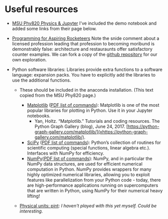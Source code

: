 # Useful resources

- [MSU Phy820 Physics & Jupyter](https://people.nscl.msu.edu/~hergert/phy820/computation/python/) I've included the demo notebook and added some links from their page below.
- [Programming for Aspiring Rocketeers](http://physics.stmarys-ca.edu/faculty/brianhill/courses/Jan033/20J/index.html) Note the snide comment about a licensed profession leading that profession to becoming moribund is demonstrably false: architecture and restauraunts offer satisfactory counter examples. We can fork a copy of the [github repository](https://github.com/observatree/loops-and-orbits) for our own exploration.

- Python software libraries: Libraries provide extra functions to a software language: expansion packs. You have to explicitly add the libraries to use the additional functions. 
  - These should be included in the anaconda installation. (This text copied from the MSU Phy820 page.)
    - [Matplotlib](https://matplotlib.org/) ([PDF list of commands](https://people.nscl.msu.edu/~hergert/phy820/computation/python/pdfs/Matplotlib-Python_cheatsheets_Datacamp.pdf)): Matplotlib is one of the most popular libraries for plotting in Python. Use it in your Jupyter notebooks.
      - Yan, Holtz. “Matplotlib.” Tutorials and coding resources. The Python Graph Gallery (blog), June 24, 2017. [https://python-graph-gallery.com/matplotlib/](xhttps://python-graph-gallery.com/matplotlib/).
    - [SciPy](http://scipy.github.io/devdocs/index.html) ([PDF list of commands](https://people.nscl.msu.edu/~hergert/phy820/computation/python/pdfs/SciPy_Linear_Algebra-Python_cheatsheets_Datacamp.pdf)): Python’s collection of routines for scientific computing (special functions, linear algebra etc.). Interfaces with NumPy for efficiency.
    - [NumPy](https://numpy.org/)([PDF list of commands](https://people.nscl.msu.edu/~hergert/phy820/computation/python/pdfs/NumPy_Basics-Python_cheatsheets_Datacamp.pdf)): NumPy, and in particular the NumPy data structures, are used for efficient numerical computation in Python. NumPy provides wrappers for many highly optimized numerical libraries, allowing you to exploit features like parallelization from your Python code - today, there are high-performance applications running on supercomputers that are written in Python, using NumPy for their numerical heavy lifting!
  
  - [Physical units: pint](https://agilescientific.com/blog/2019/8/19/x-lines-of-python-physical-units): _I haven't played with this yet myself. Could be interesting._

  